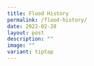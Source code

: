 ```yaml
---
title: Flood History
permalink: /flood-history/
date: 2022-02-28
layout: post
description: ""
image: ""
variant: tiptap
---
```

